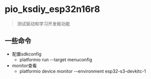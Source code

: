# pio_ksdiy_esp32n16r8

> 测试驱动和学习开发板功能

## 一些命令

- 配置sdkconfig
    - platformio run --target menuconfig
- monitor查看
    - platformio device monitor --environment esp32-s3-devkitc-1


